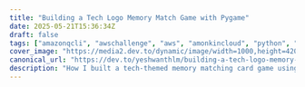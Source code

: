 ```yaml
---
title: "Building a Tech Logo Memory Match Game with Pygame"
date: 2025-05-21T15:36:34Z
draft: false
tags: ["amazonqcli", "awschallenge", "aws", "amonkincloud", "python", "pygame", "game-development"]
cover_image: "https://media2.dev.to/dynamic/image/width=1000,height=420,fit=cover,gravity=auto,format=auto/https%3A%2F%2Fdev-to-uploads.s3.amazonaws.com%2Fuploads%2Farticles%2Flvah6bo6z62w0lmnn1t4.png"
canonical_url: "https://dev.to/yeshwanthlm/building-a-tech-logo-memory-match-game-with-pygame-554c"
description: "How I built a tech-themed memory matching card game using Python and Pygame, featuring logos from popular tech companies."
---
```

